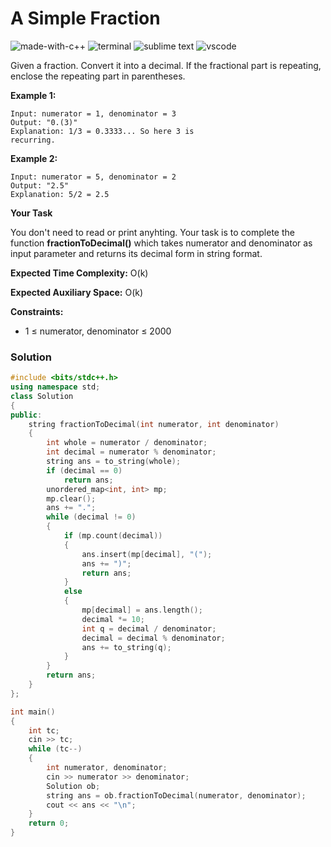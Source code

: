 # A Simple Fraction
![made-with-c++](https://img.shields.io/badge/Made%20with-C++-007396.svg)
![terminal](https://img.shields.io/badge/Windows%20Terminal-4D4D4D?logo=windows%20terminal&logoColor=white)
![sublime text](https://img.shields.io/badge/sublime_text-%23575757.svg?logo=sublime-text&logoColor=important)
![vscode](https://img.shields.io/badge/Visual_Studio_Code-0078D4?logo=visual%20studio%20code&logoColor=white)

Given a fraction. Convert it into a decimal.
If the fractional part is repeating, enclose the repeating part in parentheses.

__Example 1:__
```
Input: numerator = 1, denominator = 3
Output: "0.(3)"
Explanation: 1/3 = 0.3333... So here 3 is
recurring.
```
__Example 2:__
```
Input: numerator = 5, denominator = 2
Output: "2.5"
Explanation: 5/2 = 2.5
```
__Your Task__

You don't need to read or print anyhting. Your task is to complete the function **fractionToDecimal()** which takes numerator and denominator as input parameter and returns its decimal form in string format.

__Expected Time Complexity:__ O(k)

__Expected Auxiliary Space:__ O(k)

__Constraints:__
- 1 ≤ numerator, denominator ≤ 2000

### Solution
```cpp
#include <bits/stdc++.h>
using namespace std;
class Solution
{
public:
    string fractionToDecimal(int numerator, int denominator)
    {
        int whole = numerator / denominator;
        int decimal = numerator % denominator;
        string ans = to_string(whole);
        if (decimal == 0)
            return ans;
        unordered_map<int, int> mp;
        mp.clear();
        ans += ".";
        while (decimal != 0)
        {
            if (mp.count(decimal))
            {
                ans.insert(mp[decimal], "(");
                ans += ")";
                return ans;
            }
            else
            {
                mp[decimal] = ans.length();
                decimal *= 10;
                int q = decimal / denominator;
                decimal = decimal % denominator;
                ans += to_string(q);
            }
        }
        return ans;
    }
};

int main()
{
    int tc;
    cin >> tc;
    while (tc--)
    {
        int numerator, denominator;
        cin >> numerator >> denominator;
        Solution ob;
        string ans = ob.fractionToDecimal(numerator, denominator);
        cout << ans << "\n";
    }
    return 0;
}
```